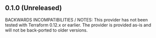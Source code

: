 ## 0.1.0 (Unreleased)

BACKWARDS INCOMPATIBILITIES / NOTES:
This provider has not been tested with Terraform 0.12.x or earlier.  The provider is provided as-is and will not be back-ported to older versions.